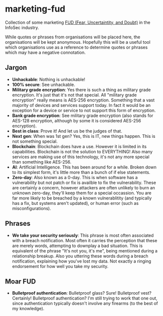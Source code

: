 # marketing-fud
Collection of some marketing [FUD (Fear, Uncertaintity, and Doubt)](https://en.wikipedia.org/wiki/Fear%2C_uncertainty%2C_and_doubt) in the InfoSec industry.

While quotes or phrases from organisations will be placed here, the organisations will be kept anonymous. Hopefully this will be a useful tool which organisations use as a reference to determine quotes or phrases which may have a negative connotation.

## Jargon
* **Unhackable**: Nothing is unhackable!
* **100% secure**: See unhackable.
* **Military grade encryption**: Yes there is such a thing as military grade encryption. It's just that it's not that special. All "military grade encryption" really means is AES-256 encryption. Something that a vast majority of devices and services support today. In fact it would be an exception for a device or service to not support this form of encryption.
* **Bank grade encryption**: See military grade encryption (also stands for AES-128 encryption, although by some it is considered AES-256 encryption).
* **Best in class**: Prove it! And let us be the judges of that.
* **Next gen**: When was 1st gen? Yes, this is IT, new things happen. This is not something special.
* **Blockchain**: Blockchain does have a use. However it is limited in its capabilities. Blockchain is not the solution to EVERYTHING! Also many services are making use of this technology, it's not any more special than something like AES-256.
* **AI**: Artificial Intelligence. This has been around for a while. Broken down to its simplest form, it's little more than a bunch of if else statements.
* **Zero-day**: Also known as a 0-day. This is when software has a vulnerability but not patch or fix is availble to fix the vulnerability. These are certainly a concern, however attackers are often unlikely to burn an unknown zero-day, they'll keep them for a special occassion. You are far more likely to be breached by a known vulnerablitity (and typically has a fix, but systems aren't updated), or human error (such as misconfigurations).

## Phrases
* **We take your security seriously**: This phrase is most often associated with a breach notification. Most often it carries the perception that these are merely words, attempting to downplay a bad situation. This is equivalent of the phrase "It's not you, it's me", being mentioned during a relationship breakup. Also you uttering these words during a breach notification, explaining how you've lost my data. Not exactly a ringing endorsement for how well you take my security.

## Moar FUD
* **Bulletproof authentication**: Bulletproof glass? Sure! Bulletproof vest? Certainly! Bulletproof authentication? I'm still trying to work that one out, since authentication typically doesn't involve any firearms (to the best of my knowledge).
